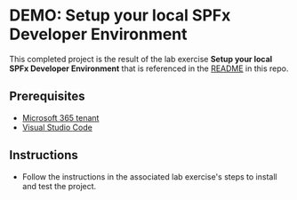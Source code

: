 # DEMO: Setup your local SPFx Developer Environment

This completed project is the result of the lab exercise **Setup your local SPFx Developer Environment** that is referenced in the [README](../../README.md) in this repo.

## Prerequisites

- [Microsoft 365 tenant](https://developer.microsoft.com/office/dev-program?ocid=MSlearn)
- [Visual Studio Code](https://code.visualstudio.com/)

## Instructions

- Follow the instructions in the associated lab exercise's steps to install and test the project.
